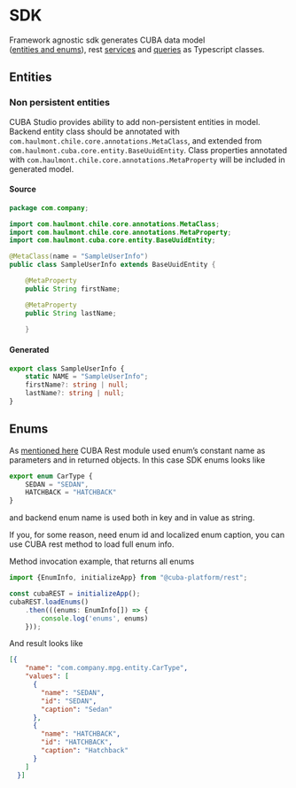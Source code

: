 # SDK

Framework agnostic sdk generates CUBA data model  
([entities and enums](https://doc.cuba-platform.com/manual-latest/data_model.html)), 
rest [services](https://doc.cuba-platform.com/manual-latest/rest_api_v2_services_config.html) 
and [queries](https://doc.cuba-platform.com/manual-latest/rest_api_v2_queries_config.html) 
as Typescript classes.

## Entities

### Non persistent entities
CUBA Studio provides ability to add non-persistent entities in model. 
Backend entity class should be annotated with ```com.haulmont.chile.core.annotations.MetaClass```, 
and extended from ```com.haulmont.cuba.core.entity.BaseUuidEntity```. Class properties 
annotated with ```com.haulmont.chile.core.annotations.MetaProperty``` will be included in generated model.

#### Source
```java
package com.company;

import com.haulmont.chile.core.annotations.MetaClass;
import com.haulmont.chile.core.annotations.MetaProperty;
import com.haulmont.cuba.core.entity.BaseUuidEntity;

@MetaClass(name = "SampleUserInfo")
public class SampleUserInfo extends BaseUuidEntity {

    @MetaProperty
    public String firstName;

    @MetaProperty
    public String lastName;
    
    }
``` 

#### Generated 
```typescript
export class SampleUserInfo {
    static NAME = "SampleUserInfo";
    firstName?: string | null;
    lastName?: string | null;
}
```

## Enums
As [mentioned here](https://www.cuba-platform.com/discuss/t/rest-v2-enums/1414) CUBA Rest module used 
enum’s constant name as parameters and in returned objects. In this case SDK enums looks like
```typescript
export enum CarType {
    SEDAN = "SEDAN",
    HATCHBACK = "HATCHBACK"
}
```
and backend enum name is used both in key and in value as string.

If you, for some reason, need enum id and localized enum caption, 
you can use CUBA rest method to load full enum info. 

Method invocation example, that returns all enums

```typescript
import {EnumInfo, initializeApp} from "@cuba-platform/rest";

const cubaREST = initializeApp();
cubaREST.loadEnums()
    .then(((enums: EnumInfo[]) => {
        console.log('enums', enums)
    }));

```

And result looks like

```json
[{
    "name": "com.company.mpg.entity.CarType",
    "values": [
      {
        "name": "SEDAN",
        "id": "SEDAN",
        "caption": "Sedan"
      },
      {
        "name": "HATCHBACK",
        "id": "HATCHBACK",
        "caption": "Hatchback"
      }
    ]
  }]
```
